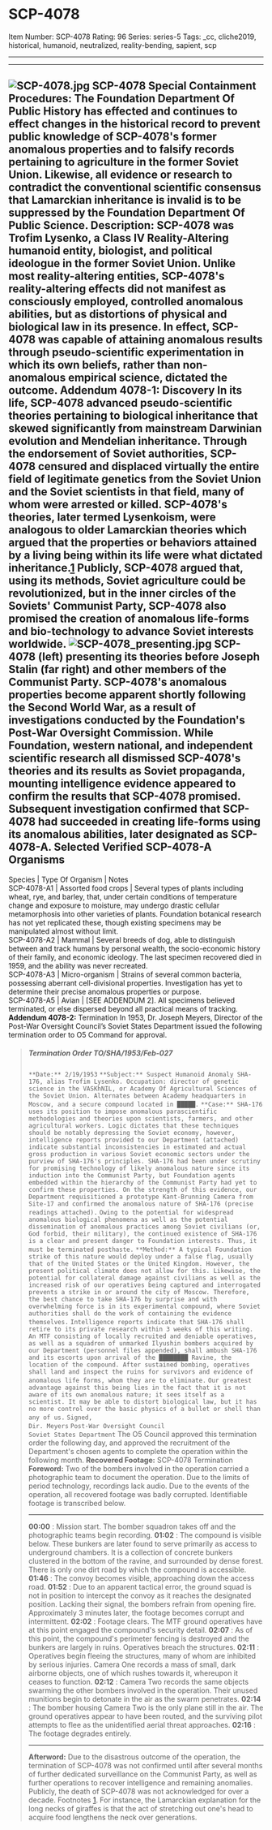 # SCP-4078
Item Number: SCP-4078
Rating: 96
Series: series-5
Tags: _cc, cliche2019, historical, humanoid, neutralized, reality-bending, sapient, scp

---

* * *
![SCP-4078.jpg](https://scp-wiki.wdfiles.com/local--files/scp-4078/SCP-4078.jpg)
SCP-4078
**Special Containment Procedures:** The Foundation Department Of Public History has effected and continues to effect changes in the historical record to prevent public knowledge of SCP-4078's former anomalous properties and to falsify records pertaining to agriculture in the former Soviet Union. Likewise, all evidence or research to contradict the conventional scientific consensus that Lamarckian inheritance is invalid is to be suppressed by the Foundation Department Of Public Science.
**Description:** SCP-4078 was Trofim Lysenko, a Class IV Reality-Altering humanoid entity, biologist, and political ideologue in the former Soviet Union. Unlike most reality-altering entities, SCP-4078's reality-altering effects did not manifest as consciously employed, controlled anomalous abilities, but as distortions of physical and biological law in its presence. In effect, SCP-4078 was capable of attaining anomalous results through pseudo-scientific experimentation in which its own beliefs, rather than non-anomalous empirical science, dictated the outcome.
**Addendum 4078-1:** Discovery
In its life, SCP-4078 advanced pseudo-scientific theories pertaining to biological inheritance that skewed significantly from mainstream Darwinian evolution and Mendelian inheritance. Through the endorsement of Soviet authorities, SCP-4078 censured and displaced virtually the entire field of legitimate genetics from the Soviet Union and the Soviet scientists in that field, many of whom were arrested or killed.
SCP-4078's theories, later termed Lysenkoism, were analogous to older Lamarckian theories which argued that the properties or behaviors attained by a living being within its life were what dictated inheritance.[1](javascript:;) Publicly, SCP-4078 argued that, using its methods, Soviet agriculture could be revolutionized, but in the inner circles of the Soviets' Communist Party, SCP-4078 also promised the creation of anomalous life-forms and bio-technology to advance Soviet interests worldwide.
![SCP-4078_presenting.jpg](https://scp-wiki.wdfiles.com/local--files/scp-4078/SCP-4078_presenting.jpg)
SCP-4078 (left) presenting its theories before Joseph Stalin (far right) and other members of the Communist Party.
SCP-4078's anomalous properties become apparent shortly following the Second World War, as a result of investigations conducted by the Foundation's Post-War Oversight Commission. While Foundation, western national, and independent scientific research all dismissed SCP-4078's theories and its results as Soviet propaganda, mounting intelligence evidence appeared to confirm the results that SCP-4078 promised. Subsequent investigation confirmed that SCP-4078 had succeeded in creating life-forms using its anomalous abilities, later designated as SCP-4078-A.
Selected Verified SCP-4078-A Organisms  
---  
Species | Type Of Organism | Notes  
SCP-4078-A1 | Assorted food crops | Several types of plants including wheat, rye, and barley, that, under certain conditions of temperature change and exposure to moisture, may undergo drastic cellular metamorphosis into other varieties of plants. Foundation botanical research has not yet replicated these, though existing specimens may be manipulated almost without limit.  
SCP-4078-A2 | Mammal | Several breeds of dog, able to distinguish between and track humans by personal wealth, the socio-economic history of their family, and economic ideology. The last specimen recovered died in 1959, and the ability was never recreated.  
SCP-4078-A3 | Micro-organism | Strains of several common bacteria, possessing aberrant cell-divisional properties. Investigation has yet to determine their precise anomalous properties or purpose.  
SCP-4078-A5 | Avian | [SEE ADDENDUM 2]. All specimens believed terminated, or else dispersed beyond all practical means of tracking.  
**Addendum 4078-2:** Termination
In 1953, Dr. Joseph Meyers, Director of the Post-War Oversight Council’s Soviet States Department issued the following termination order to O5 Command for approval.
> ##### Termination Order TO/SHA/1953/Feb-027
> `**Date:** 2/19/1953`
> `**Subject:** Suspect Humanoid Anomaly SHA-176, alias Trofim Lysenko. Occupation: director of genetic science in the VASKhNIL, or Academy Of Agricultural Sciences of the Soviet Union. Alternates between Academy headquarters in Moscow, and a secure compound located in █████.`
> `**Case:** SHA-176 uses its position to impose anomalous parascientific methodologies and theories upon scientists, farmers, and other agricultural workers. Logic dictates that these techniques should be notably depressing the Soviet economy, however, intelligence reports provided to our Department (attached) indicate substantial inconsistencies in estimated and actual gross production in various Soviet economic sectors under the purview of SHA-176's principles. SHA-176 had been under scrutiny for promising technology of likely anomalous nature since its induction into the Communist Party, but Foundation agents embedded within the hierarchy of the Communist Party had yet to confirm these properties. On the strength of this evidence, our Department requisitioned a prototype Kant-Brunning Camera from Site-17 and confirmed the anomalous nature of SHA-176 (precise readings attached).`
> `Owing to the potential for widespread anomalous biological phenomena as well as the potential dissemination of anomalous practices among Soviet civilians (or, God forbid, their military), the continued existence of SHA-176 is a clear and present danger to Foundation interests. Thus, it must be terminated posthaste.`
> `**Method:** A typical Foundation strike of this nature would deploy under a false flag, usually that of the United States or the United Kingdom. However, the present political climate does not allow for this. Likewise, the potential for collateral damage against civilians as well as the increased risk of our operatives being captured and interrogated prevents a strike in or around the city of Moscow. Therefore, the best chance to take SHA-176 by surprise and with overwhelming force is in its experimental compound, where Soviet authorities shall do the work of containing the evidence themselves.`
> `Intelligence reports indicate that SHA-176 shall retire to its private research within 3 weeks of this writing. An MTF consisting of locally recruited and deniable operatives, as well as a squadron of unmarked Ilyushin bombers acquired by our Department (personnel files appended), shall ambush SHA-176 and its escorts upon arrival of the ████████ Ravine, the location of the compound. After sustained bombing, operatives shall land and inspect the ruins for survivors and evidence of anomalous life forms, whom they are to eliminate.`
> `Our greatest advantage against this being lies in the fact that it is not aware of its own anomalous nature; it sees itself as a scientist. It may be able to distort biological law, but it has no more control over the basic physics of a bullet or shell than any of us.`
> `Signed,`  
>  `Dir. Meyers`
> `Post-War Oversight Council`  
>  `Soviet States Department`
The O5 Council approved this termination order the following day, and approved the recruitment of the Department's chosen agents to complete the operation within the following month.
> **Recovered Footage:** SCP-4078 Termination
> **Foreword:** Two of the bombers involved in the operation carried a photographic team to document the operation. Due to the limits of period technology, recordings lack audio. Due to the events of the operation, all recovered footage was badly corrupted. Identifiable footage is transcribed below.
> * * *
>   
>  **00:00** : Mission start. The bomber squadron takes off and the photographic teams begin recording.
> **01:02** : The compound is visible below. These bunkers are later found to serve primarily as access to underground chambers. It is a collection of concrete bunkers clustered in the bottom of the ravine, and surrounded by dense forest. There is only one dirt road by which the compound is accessible.
> **01:46** : The convoy becomes visible, approaching down the access road.
> **01:52** : Due to an apparent tactical error, the ground squad is not in position to intercept the convoy as it reaches the designated position. Lacking their signal, the bombers refrain from opening fire. Approximately 3 minutes later, the footage becomes corrupt and intermittent.
> **02:02** : Footage clears. The MTF ground operatives have at this point engaged the compound's security detail.
> **02:07** : As of this point, the compound's perimeter fencing is destroyed and the bunkers are largely in ruins. Operatives breach the structures.
> **02:11** : Operatives begin fleeing the structures, many of whom are inhibited by serious injuries. Camera One records a mass of small, dark airborne objects, one of which rushes towards it, whereupon it ceases to function.
> **02:12** : Camera Two records the same objects swarming the other bombers involved in the operation. Their unused munitions begin to detonate in the air as the swarm penetrates.
> **02:14** : The bomber housing Camera Two is the only plane still in the air. The ground operatives appear to have been routed, and the surviving pilot attempts to flee as the unidentified aerial threat approaches.
> **02:16** : The footage degrades entirely.
> * * *
> **Afterword:** Due to the disastrous outcome of the operation, the termination of SCP-4078 was not confirmed until after several months of further dedicated surveillance on the Communist Party, as well as further operations to recover intelligence and remaining anomalies. Publicly, the death of SCP-4078 was not acknowledged for over a decade.
Footnotes
[1](javascript:;). For instance, the Lamarckian explanation for the long necks of giraffes is that the act of stretching out one's head to acquire food lengthens the neck over generations.